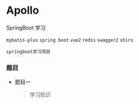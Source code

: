 # Apollo

SpringBoot 学习

`mybatis-plus`
`spring boot`
`vue2`
`redis`
`swagger2`
`shiro`

```
springboot学习项目
```

### 题目

* 题目一
  > 学习知识